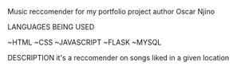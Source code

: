 Music reccomender for my portfolio project
author Oscar Njino

LANGUAGES BEING USED

~HTML
~CSS
~JAVASCRIPT
~FLASK
~MYSQL

DESCRIPTION
it's a reccomender on songs liked in a given location
